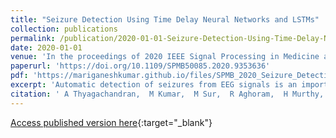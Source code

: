 ```yaml
---
title: "Seizure Detection Using Time Delay Neural Networks and LSTMs"
collection: publications
permalink: /publication/2020-01-01-Seizure-Detection-Using-Time-Delay-Neural-Networks-and-LSTMs
date: 2020-01-01
venue: 'In the proceedings of 2020 IEEE Signal Processing in Medicine and Biology Symposium (SPMB)'
paperurl: 'https://doi.org/10.1109/SPMB50085.2020.9353636'
pdf: 'https://mariganeshkumar.github.io/files/SPMB_2020_Seizure_Detection_Paper.pdf'
excerpt: 'Automatic detection of seizures from EEG signals is an important problem of interest for clinical institutions. EEG is a temporal signal collected from multiple spatial sources around the scalp. Efficient modeling of both temporal and spatial information is important to identify the seizures using EEG. In this paper, we propose a neural network system using'
citation: ' A Thyagachandran,  M Kumar,  M Sur,  R Aghoram,  H Murthy, &quot;Seizure Detection Using Time Delay Neural Networks and LSTMs.&quot; In the proceedings of 2020 IEEE Signal Processing in Medicine and Biology Symposium (SPMB), 2020.'
---
```

[Access published version here](https://doi.org/10.1109/SPMB50085.2020.9353636){:target="_blank"}
<div> 
<div id="adobe-dc-view" style="width: 800px;"></div> 
<script src="https://documentcloud.adobe.com/view-sdk/main.js"></script> 
<script type="text/javascript"> 
document.addEventListener("adobe_dc_view_sdk.ready", function(){ 
var adobeDCView = new AdobeDC.View({clientId: "4b6fe32f49a3484eb53941e96799646b", divId: "adobe-dc-view"});
adobeDCView.previewFile({
content:{location: {url: "https://mariganeshkumar.github.io/files/SPMB_2020_Seizure_Detection_Paper.pdf"}},
metaData:{fileName: "SPMB_2020_Seizure_Detection_Paper.pdf"}
}, {embedMode: "IN_LINE"});
});
</script>
</div>
